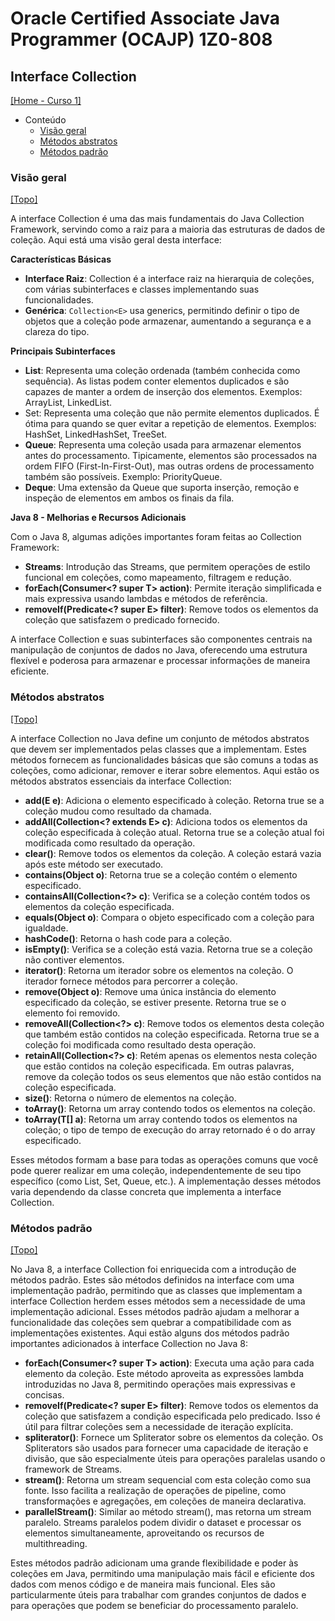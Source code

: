 # Oracle Certified Associate Java Programmer (OCAJP) 1Z0-808

## Interface Collection
[[Home - Curso 1]](../../README.md#curso-1)<br />

- Conteúdo
  - [Visão geral](#visão-geral)
  - [Métodos abstratos](#métodos-abstratos)
  - [Métodos padrão](#métodos-padrão)

### Visão geral
[[Topo]](#)<br />

A interface Collection é uma das mais fundamentais do Java Collection Framework, servindo como a raiz para a maioria das estruturas de dados de coleção. Aqui está uma visão geral desta interface:

**Características Básicas**

- **Interface Raiz**: Collection é a interface raiz na hierarquia de coleções, com várias subinterfaces e classes implementando suas funcionalidades.
- **Genérica**: `Collection<E>` usa generics, permitindo definir o tipo de objetos que a coleção pode armazenar, aumentando a segurança e a clareza do tipo.

**Principais Subinterfaces**

- **List**: Representa uma coleção ordenada (também conhecida como sequência). As listas podem conter elementos duplicados e são capazes de manter a ordem de inserção dos elementos. Exemplos: ArrayList, LinkedList.
- Set: Representa uma coleção que não permite elementos duplicados. É ótima para quando se quer evitar a repetição de elementos. Exemplos: HashSet, LinkedHashSet, TreeSet.
- **Queue**: Representa uma coleção usada para armazenar elementos antes do processamento. Tipicamente, elementos são processados na ordem FIFO (First-In-First-Out), mas outras ordens de processamento também são possíveis. Exemplo: PriorityQueue.
- **Deque**: Uma extensão da Queue que suporta inserção, remoção e inspeção de elementos em ambos os finais da fila.

**Java 8 - Melhorias e Recursos Adicionais**

Com o Java 8, algumas adições importantes foram feitas ao Collection Framework:

- **Streams**: Introdução das Streams, que permitem operações de estilo funcional em coleções, como mapeamento, filtragem e redução.
- **forEach(Consumer<? super T> action)**: Permite iteração simplificada e mais expressiva usando lambdas e métodos de referência.
- **removeIf(Predicate<? super E> filter)**: Remove todos os elementos da coleção que satisfazem o predicado fornecido.

A interface Collection e suas subinterfaces são componentes centrais na manipulação de conjuntos de dados no Java, oferecendo uma estrutura flexível e poderosa para armazenar e processar informações de maneira eficiente.

### Métodos abstratos
[[Topo]](#)<br />

A interface Collection no Java define um conjunto de métodos abstratos que devem ser implementados pelas classes que a implementam. Estes métodos fornecem as funcionalidades básicas que são comuns a todas as coleções, como adicionar, remover e iterar sobre elementos. Aqui estão os métodos abstratos essenciais da interface Collection:

- **add(E e)**: Adiciona o elemento especificado à coleção. Retorna true se a coleção mudou como resultado da chamada.
- **addAll(Collection<? extends E> c)**: Adiciona todos os elementos da coleção especificada à coleção atual. Retorna true se a coleção atual foi modificada como resultado da operação.
- **clear()**: Remove todos os elementos da coleção. A coleção estará vazia após este método ser executado.
- **contains(Object o)**: Retorna true se a coleção contém o elemento especificado.
- **containsAll(Collection<?> c)**: Verifica se a coleção contém todos os elementos da coleção especificada.
- **equals(Object o)**: Compara o objeto especificado com a coleção para igualdade.
- **hashCode()**: Retorna o hash code para a coleção.
- **isEmpty()**: Verifica se a coleção está vazia. Retorna true se a coleção não contiver elementos.
- **iterator()**: Retorna um iterador sobre os elementos na coleção. O iterador fornece métodos para percorrer a coleção.
- **remove(Object o)**: Remove uma única instância do elemento especificado da coleção, se estiver presente. Retorna true se o elemento foi removido.
- **removeAll(Collection<?> c)**: Remove todos os elementos desta coleção que também estão contidos na coleção especificada. Retorna true se a coleção foi modificada como resultado desta operação.
- **retainAll(Collection<?> c)**: Retém apenas os elementos nesta coleção que estão contidos na coleção especificada. Em outras palavras, remove da coleção todos os seus elementos que não estão contidos na coleção especificada.
- **size()**: Retorna o número de elementos na coleção.
- **toArray()**: Retorna um array contendo todos os elementos na coleção.
- **toArray(T[] a)**: Retorna um array contendo todos os elementos na coleção; o tipo de tempo de execução do array retornado é o do array especificado.

Esses métodos formam a base para todas as operações comuns que você pode querer realizar em uma coleção, independentemente de seu tipo específico (como List, Set, Queue, etc.). A implementação desses métodos varia dependendo da classe concreta que implementa a interface Collection.

### Métodos padrão
[[Topo]](#)<br />

No Java 8, a interface Collection foi enriquecida com a introdução de métodos padrão. Estes são métodos definidos na interface com uma implementação padrão, permitindo que as classes que implementam a interface Collection herdem esses métodos sem a necessidade de uma implementação adicional. Esses métodos padrão ajudam a melhorar a funcionalidade das coleções sem quebrar a compatibilidade com as implementações existentes. Aqui estão alguns dos métodos padrão importantes adicionados à interface Collection no Java 8:

- **forEach(Consumer<? super T> action)**: Executa uma ação para cada elemento da coleção. Este método aproveita as expressões lambda introduzidas no Java 8, permitindo operações mais expressivas e concisas.
- **removeIf(Predicate<? super E> filter)**: Remove todos os elementos da coleção que satisfazem a condição especificada pelo predicado. Isso é útil para filtrar coleções sem a necessidade de iteração explícita.
- **spliterator()**: Fornece um Spliterator sobre os elementos da coleção. Os Spliterators são usados para fornecer uma capacidade de iteração e divisão, que são especialmente úteis para operações paralelas usando o framework de Streams.
- **stream()**: Retorna um stream sequencial com esta coleção como sua fonte. Isso facilita a realização de operações de pipeline, como transformações e agregações, em coleções de maneira declarativa.
- **parallelStream()**: Similar ao método stream(), mas retorna um stream paralelo. Streams paralelos podem dividir o dataset e processar os elementos simultaneamente, aproveitando os recursos de multithreading.

Estes métodos padrão adicionam uma grande flexibilidade e poder às coleções em Java, permitindo uma manipulação mais fácil e eficiente dos dados com menos código e de maneira mais funcional. Eles são particularmente úteis para trabalhar com grandes conjuntos de dados e para operações que podem se beneficiar do processamento paralelo.
